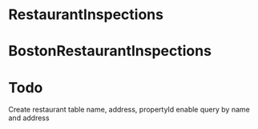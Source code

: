 # RestaurantInspections
# BostonRestaurantInspections


# Todo

Create restaurant table
 name, address, propertyId
 enable query by name and address

 
